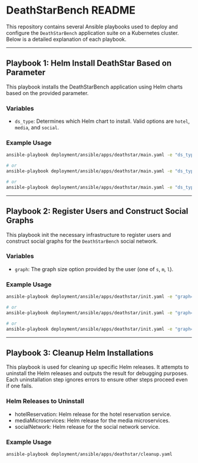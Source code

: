 # DeathStarBench README

This repository contains several Ansible playbooks used to deploy and configure the `DeathStarBench` application suite on a Kubernetes cluster. 
Below is a detailed explanation of each playbook.

---

## Playbook 1: Helm Install DeathStar Based on Parameter

This playbook installs the DeathStarBench application using Helm charts based on the provided parameter.

### Variables

- `ds_type`: Determines which Helm chart to install. Valid options are `hotel`, `media`, and `social`.

### Example Usage

```sh
ansible-playbook deployment/ansible/apps/deathstar/main.yaml -e "ds_type=hotel"

# or
ansible-playbook deployment/ansible/apps/deathstar/main.yaml -e "ds_type=media"

# or
ansible-playbook deployment/ansible/apps/deathstar/main.yaml -e "ds_type=social"
```

---

## Playbook 2: Register Users and Construct Social Graphs

This playbook init the necessary infrastructure to register users and construct social graphs for the `DeathStarBench` social network.

### Variables

- `graph`: The graph size option provided by the user (one of `s`, `m`, `l`).

### Example Usage

```sh
ansible-playbook deployment/ansible/apps/deathstar/init.yaml -e "graph=s"

# or
ansible-playbook deployment/ansible/apps/deathstar/init.yaml -e "graph=m"

# or
ansible-playbook deployment/ansible/apps/deathstar/init.yaml -e "graph=l"
```

---

## Playbook 3: Cleanup Helm Installations

This playbook is used for cleaning up specific Helm releases. It attempts to uninstall the Helm releases and outputs the result for debugging purposes. Each uninstallation step ignores errors to ensure other steps proceed even if one fails.

### Helm Releases to Uninstall

- hotelReservation: Helm release for the hotel reservation service.
- mediaMicroservices: Helm release for the media microservices.
- socialNetwork: Helm release for the social network service.

### Example Usage

```sh
ansible-playbook deployment/ansible/apps/deathstar/cleanup.yaml
```